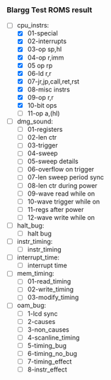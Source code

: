 ### Blargg Test ROMS result
 - [ ] cpu_instrs:
	- [x] 01-special
	- [x] 02-interrupts
	- [x] 03-op sp,hl
	- [x] 04-op r,imm
	- [x] 05 op rp
	- [x] 06-ld r,r
	- [x] 07-jr,jp,call,ret,rst
	- [x] 08-misc instrs
	- [x] 09-op r,r
	- [x] 10-bit ops
	- [ ] 11-op a,(hl)
 - [ ] dmg_sound:
	- [ ] 01-registers
	- [ ] 02-len ctr
	- [ ] 03-trigger
	- [ ] 04-sweep
	- [ ] 05-sweep details
	- [ ] 06-overflow on trigger
	- [ ] 07-len sweep period sync
	- [ ] 08-len ctr during power
	- [ ] 09-wave read while on
	- [ ] 10-wave trigger while on
	- [ ] 11-regs after power
	- [ ] 12-wave write while on
 - [ ] halt_bug:
	- [ ] halt bug
 - [ ] instr_timing:
	- [ ] instr_timing
 - [ ] interrupt_time:
	- [ ] interrupt time
 - [ ] mem_timing:
	- [ ] 01-read_timing
	- [ ] 02-write_timing
	- [ ] 03-modify_timing
 - [ ] oam_bug:
	- [ ] 1-lcd sync
	- [ ] 2-causes
	- [ ] 3-non_causes
	- [ ] 4-scanline_timing
	- [ ] 5-timing_bug
	- [ ] 6-timing_no_bug
	- [ ] 7-timing_effect
	- [ ] 8-instr_effect
